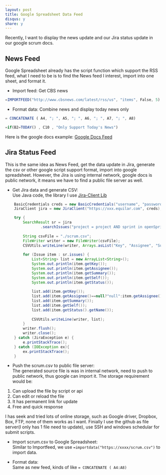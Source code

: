 ```yaml
---
layout: post
title: Google Spreadsheet Data Feed
disqus: y
share: y
---
```


Recently, I want to display the news update and our Jira status update in our google scrum docs.  

News Feed
---------
Google Spreadsheet already has the script function which support the RSS feed, what I need to be is to find the News feed I interest, import into one sheet, and format it.  

+ Import feed: Get CBS news  
```javascript
=IMPORTFEED("http://www.cbsnews.com/latest/rss/us", "items", False, 5)
```

+ Format data: Combine news and display today news only
```javascript
= CONCATENATE ( A4, "; ", A5, "; ", A6, "; ", A7, "; ", A8)
```
```javascript
=if(B2=TODAY() , C10 , "Only Support Today's News") 
```

Here is the google docs example: [Google Docs Feed](https://docs.google.com/spreadsheets/d/1eLLajya485g7gG7GvBjqaPXtmTcqXEiRWX0jEp-27bg/edit?usp=sharing)

Jira Status Feed
----------------
This is the same idea as News Feed, get the data update in Jira, generate the csv or other google script support format, import into google spreadsheet. However, the Jira is using internal network, google docs is public network, it means we have to find a public file server as well.  

+ Get Jira data and generate CSV:  
Use Java code, the library I use [Jira-Client Lib](https://github.com/rcarz/jira-client)

```java
	BasicCredentials creds = new BasicCredentials("username", "password");
	JiraClient jira = new JiraClient("https://xxx.equilar.com", creds);
```
```java
	try {
		SearchResult sr = jira
				.searchIssues("project = project AND sprint in openSprints() AND status changed during (-24h, now()) ORDER BY priority DESC, updated DESC");
		
		String csvFile = "./scrum.csv";
        FileWriter writer = new FileWriter(csvFile);
        CSVUtils.writeLine(writer, Arrays.asList("Key", "Assignee", "Summary", "Link", "Status"));
		
		for (Issue item : sr.issues) {
			List<String> list = new ArrayList<String>();
			System.out.println(item.getKey());
			System.out.println(item.getAssignee());
			System.out.println(item.getSummary());
			System.out.println(item.getSelf());
			System.out.println(item.getStatus());
			
			list.add(item.getKey());
			list.add(item.getAssignee()==null?"null":item.getAssignee().getName());
			list.add(item.getSummary());
			list.add(item.getSelf());
			list.add(item.getStatus().getName());
			
			CSVUtils.writeLine(writer, list);
		}
        writer.flush();
        writer.close();
	} catch (JiraException e) {
		e.printStackTrace();
	} catch (IOException ex){
		ex.printStackTrace();
	}
```

+ Push the scrum.csv to public file server:  
The generated source file is was in internal network, need to push to public network, thus google can import it. The storage requirement would be:  
1) Can upload the file by script or api  
2) Can edit or reload the file  
3) It has permanent link for update  
4) Free and quick response  

I has seek and tried lots of online storage, such as Google driver, Dropbox, Box, FTP, none of them works as I want. Finially I use the github as file server(I only has 1 file need to update), use SSH and windows schedular for submit scripts.

+ Import scrum.csv to Google Spreadsheet:  
Similar to Importfeed, we use `=importdata("https://xxxx/scrum.csv")` to import data.  

+ Format data:  
Same as new feed, kinds of like `= CONCATENATE ( A4:A8)`   
